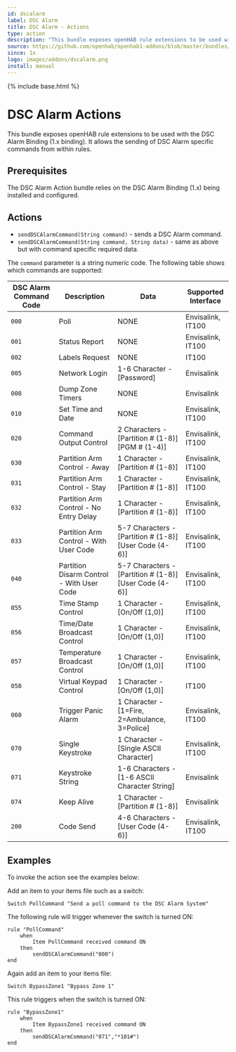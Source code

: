 ```yaml
---
id: dscalarm
label: DSC Alarm
title: DSC Alarm - Actions
type: action
description: "This bundle exposes openHAB rule extensions to be used with the DSC Alarm Binding (1.x binding).  It allows the sending of DSC Alarm specific commands from within rules."
source: https://github.com/openhab/openhab1-addons/blob/master/bundles/action/org.openhab.action.dscalarm/README.md
since: 1x
logo: images/addons/dscalarm.png
install: manual
---
```


<!-- Attention authors: Do not edit directly. Please add your changes to the appropriate source repository -->

{% include base.html %}

# DSC Alarm Actions

This bundle exposes openHAB rule extensions to be used with the DSC Alarm Binding (1.x binding).  It allows the sending of DSC Alarm specific commands from within rules.

## Prerequisites

The DSC Alarm Action bundle relies on the DSC Alarm Binding (1.x) being installed and configured.

## Actions

* `sendDSCAlarmCommand(String command)` - sends a DSC Alarm command.
* `sendDSCAlarmCommand(String command, String data)` - same as above but with command specific required data.

The `command` parameter is a string numeric code.  The following table shows which commands are supported:

| DSC Alarm Command Code | Description | Data | Supported Interface |
|------------------------|-------------|------|---------------------|
| `000` | Poll | NONE | Envisalink, IT100 |
| `001` | Status Report | NONE | Envisalink, IT100 |
| `002` | Labels Request | NONE | IT100 |
| `005` | Network Login | 1-6 Character - [Password] | Envisalink |
| `008` | Dump Zone Timers | NONE | Envisalink |
| `010` | Set Time and Date | NONE | Envisalink, IT100 |
| `020` | Command Output Control | 2 Characters - [Partition # (1-8)][PGM # (1-4)] | Envisalink, IT100 |
| `030` | Partition Arm Control - Away | 1 Character - [Partition # (1-8)] | Envisalink, IT100 |
| `031` | Partition Arm Control - Stay | 1 Character - [Partition # (1-8)] | Envisalink, IT100 |
| `032` | Partition Arm Control - No Entry Delay | 1 Character - [Partition # (1-8)] | Envisalink, IT100 |
| `033` | Partition Arm Control - With User Code | 5-7 Characters - [Partition # (1-8)][User Code (4-6)] | Envisalink, IT100 |
| `040` | Partition Disarm Control - With User Code | 5-7 Characters - [Partition # (1-8)][User Code (4-6)] | Envisalink, IT100 |
| `055` | Time Stamp Control | 1 Character - [On/Off (1,0)] | Envisalink, IT100 |
| `056` | Time/Date Broadcast Control | 1 Character - [On/Off (1,0)] | Envisalink, IT100 |
| `057` | Temperature Broadcast Control | 1 Character - [On/Off (1,0)] | Envisalink, IT100 |
| `058` | Virtual Keypad Control | 1 Character - [On/Off (1,0)] | IT100 |
| `060` | Trigger Panic Alarm | 1 Character - [1=Fire, 2=Ambulance, 3=Police] | Envisalink, IT100 |
| `070` | Single Keystroke | 1 Character - [Single ASCII Character] | Envisalink, IT100 |
| `071` | Keystroke String | 1-6 Characters - [1-6 ASCII Character String] | Envisalink |
| `074` | Keep Alive | 1 Character - [Partition # (1-8)] | Envisalink |
| `200` | Code Send | 4-6 Characters - [User Code (4-6)] | Envisalink, IT100 |

## Examples

To invoke the action see the examples below:

Add an item to your items file such as a switch:

```
Switch PollCommand "Send a poll command to the DSC Alarm System"
```

The following rule will trigger whenever the switch is turned ON:

```
rule "PollCommand"
    when 
        Item PollCommand received command ON
    then
        sendDSCAlarmCommand("000")
end
```

Again add an item to your items file:

```
Switch BypassZone1 "Bypass Zone 1"
```

This rule triggers when the switch is turned ON:

```
rule "BypassZone1"
    when 
        Item BypassZone1 received command ON
    then
        sendDSCAlarmCommand("071","*101#")
end
```
